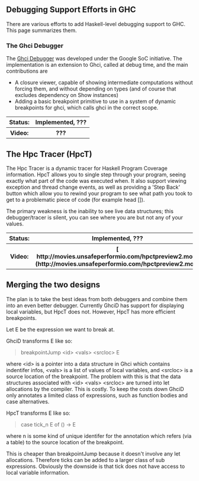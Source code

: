 ## Debugging Support Efforts in GHC



There are various efforts to add Haskell-level debugging support to GHC. This page
summarizes them.


### The Ghci Debugger



The [Ghci Debugger](ghci-debugger) was developed under the Google SoC initiative. The implementation is an extension to Ghci, called at debug time, and the main contributions are


- A closure viewer, capable of showing intermediate computations without forcing them, and without depending on types (and of course that excludes dependency on Show instances)
- Adding a basic breakpoint primitive to use in a system of dynamic breakpoints for ghci, which calls ghci in the correct scope.

<table><tr><th> Status: </th>
<th> Implemented, ??? 
</th></tr>
<tr><th> Video: </th>
<th> ??? 
</th></tr></table>


## The Hpc Tracer (HpcT)



The Hpc Tracer is a dynamic tracer for Haskell Program Coverage information. HpcT allows you to single step
through your program, seeing exactly what part of the code was executed when. It also support viewing exception and thread change events, as well as providing a 'Step Back' button which allow you to rewind your program to see what path you took to get to a problematic piece of code (for example head \[\]).



The primary weakness is the inability to see live data structures; this debugger/tracer is silent, you can see where you are but not any of your values.


<table><tr><th> Status: </th>
<th> Implemented, ??? 
</th></tr>
<tr><th> Video: </th>
<th> [
http://movies.unsafeperformio.com/hpctpreview2.mov](http://movies.unsafeperformio.com/hpctpreview2.mov) 
</th></tr></table>


## Merging the two designs



The plan is to take the best ideas from both debuggers and combine them into an even better debugger. Currently GhciD has support for displaying local variables, but HpcT does not. However, HpcT has more efficient breakpoints.



Let E be the expression we want to break at.



GhciD transforms E like so:


>
>
> breakpointJump \<id\> \<vals\> \<srcloc\> E
>
>


where \<id\> is a pointer into a data structure in Ghci which contains indentifer infos, \<vals\> is a list of values of local variables, and \<srcloc\> is a source location of the breakpoint. The problem with this is that the data structures associated with \<id\> \<vals\> \<srcloc\> are turned into let allocations by the compiler. This is costly. To keep the costs down GhciD only annotates a limited class of expressions, such as function bodies and case alternatives. 



HpcT transforms E like so:


>
>
> case tick\_n E of () -\> E
>
>


where n is some kind of unique identifer for the annotation which refers (via a table) to the source location of the breakpoint. 



This is cheaper than breakpointJump because it doesn't involve any let allocations. Therefore ticks can be added to a larger class of sub expressions. Obviously the downside is that tick does not have access to local variable information.


